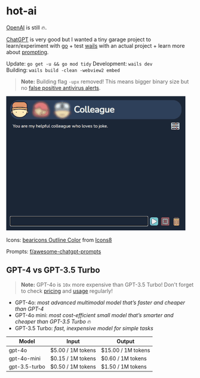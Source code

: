 # hot-ai

[OpenAI](https://platform.openai.com/playground) is still 🔥.

[ChatGPT](https://www.codegpt.co/) is very good but I wanted a tiny garage project to learn/experiment with [go](https://go.dev/) + test [wails](https://wails.io/) with an actual project + learn more about [prompting](https://platform.openai.com/docs/introduction/prompts-and-completions).

Update: `go get -u && go mod tidy`
Development: `wails dev`  
Building: `wails build -clean -webview2 embed`

> **Note:** Building flag `-upx` removed! This means bigger binary size but no [false positive antivirus alerts](https://github.com/upx/upx/issues/437).

![Demo](demo.gif)

Icons: [bearicons Outline Color](https://icons8.com/icons/authors/DFlb6Xyr8saR/bearicons/external-bearicons-outline-color-bearicons) from [Icons8](https://icons8.com)

Prompts: [f/awesome-chatgpt-prompts](https://github.com/f/awesome-chatgpt-prompts#prompts)

## GPT-4 vs GPT-3.5 Turbo

> **Note:** GPT-4o is `10x` more expensive than GPT-3.5 Turbo! Don't forget to check [pricing](https://openai.com/pricing) and [usage](https://platform.openai.com/account/usage) regularly!

* GPT-4o: *most advanced multimodal model that’s faster and cheaper than GPT-4*
* GPT-4o mini: *most cost-efficient small model that’s smarter and cheaper than GPT-3.5 Turbo* 🔥
* GPT-3.5 Turbo: *fast, inexpensive model for simple tasks*

| Model          | Input               | Output             |
| -------------- | ------------------- | ------------------ |
| gpt-4o         | $5.00 / 1M tokens   | $15.00 / 1M tokens |
| gpt-4o-mini    | $0.15 / 1M tokens   |  $0.60 / 1M tokens |
| gpt-3.5-turbo  | $0.50 / 1M tokens   |  $1.50 / 1M tokens |
